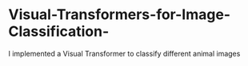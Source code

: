 # Visual-Transformers-for-Image-Classification-
I implemented a Visual Transformer to classify different animal images
